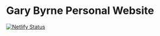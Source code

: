 # Gary Byrne Personal Website

[![Netlify Status](https://api.netlify.com/api/v1/badges/a2ebad1e-4e5b-409a-aa5c-6ddc31574fb3/deploy-status)](https://app.netlify.com/sites/garybyrne/deploys)